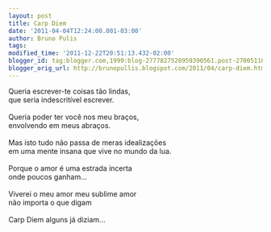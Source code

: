 ```yaml
---
layout: post
title: Carp Diem
date: '2011-04-04T12:24:00.001-03:00'
author: Bruno Pulis
tags: 
modified_time: '2011-12-22T20:51:13.432-02:00'
blogger_id: tag:blogger.com,1999:blog-2777827520959390561.post-2700511657555559625
blogger_orig_url: http://brunopullis.blogspot.com/2011/04/carp-diem.html
---
```


Queria escrever-te coisas tão lindas,<br />que seria indescritível escrever.<br /><br />Queria poder ter você nos meu braços,<br />envolvendo em meus abraços.<br /><br />Mas isto tudo não passa de meras idealizações <br />em uma mente insana que vive no mundo da lua.<br /><br />Porque o amor é uma estrada incerta<br />onde poucos ganham...<br /><br />Viverei o meu amor meu sublime amor<br />não importa o que digam<br /><br />Carp Diem alguns já diziam...